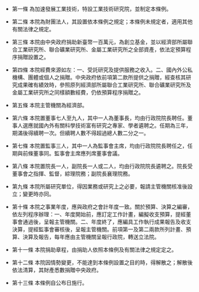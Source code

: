 * 第一條 為加速發展工業技術，特設工業技術研究院，並制定本條例。

* 第二條 本院為財團法人，其設置依本條例之規定；本條例未規定者，適用其他有關法律之規定。

* 第三條 本院由中央政府捐助新臺幣一百萬元，為創立基金，並以經濟部所屬聯合工業研究所、聯合礦業研究所、金屬工業研究所之全部資產，依法定預算程序捐贈設置之。

* 第四條 本院經費來源如左：一、受託研究及提供服務之收入。二、國內外公私機構、團體或個人之捐贈。中央政府依前項第二款所提供之捐贈，經查核其研究成果確有績效時，參照原列經濟部所屬聯合工業研究所、聯合礦業研究所及金屬工業研究所之同樣額數經費，仍依預算程序捐贈之。

* 第五條 本院主管機關為經濟部。

* 第六條 本院置董事七人至九人，其中一人為董事長，均由行政院院長聘任。董事人選應就國內外有關科學技術富有研究之專家、學者遴聘之。任期為三年，期滿後得續聘一次。但續聘人數不得超過總人數二分之一。

* 第七條 本院置監事三人，其中一人為監事會主席，均由行政院院長聘任之，任期與前條董事同。監事會主席應列席董事會議。

* 第八條 本院置院長一人，副院長一人或二人，均由行政院院長遴聘之。院長受董事會之指揮、監督，綜理院務；副院長襄理院務。

* 第九條 本院所屬研究單位，得因業務或研究上之必要，報請主管機關核准後設立；變更時亦同。

* 第十條 本院之事業年度，應與政府之會計年度一致。關於預算、決算之編審，依左列程序辦理：一、年度開始前，應訂定工作計畫，編擬收支預算，提經董事會通過後，呈報主管機關。二、年度終了，應編具工作執行成果報告及收支決算，提經監事會審核後，呈報主管機關。前項第一及第二兩款所列計畫、預算、決算及報告，每年應由主管機關呈報行政院，轉送立法院。

* 第十一條 本院捐助章程，由捐助人依照本條例及有關法律之規定定之。

* 第十二條 本院因情勢變更，不能達到本條例設置之目的時，得解散之；解散後依法清算，其財產悉數捐贈中央政府。

* 第十三條 本條例自公布日施行。

